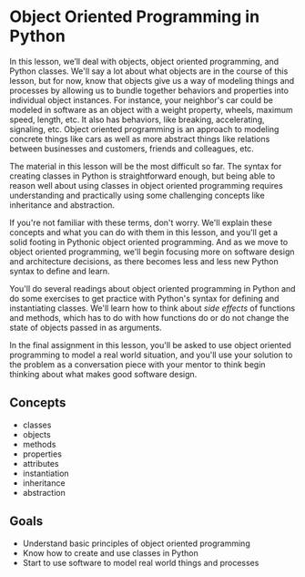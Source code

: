 [//]: <> (author: Benjamin White)
[//]: <> (type: intro)

# Object Oriented Programming in Python

In this lesson, we’ll deal with objects, object oriented programming, and Python classes. We'll say a lot about what objects are in the course of this lesson, but for now, know that objects give us a way of modeling things and processes by allowing us to bundle together behaviors and properties into individual object instances. For instance, your neighbor's car could be modeled in software as an object with a weight property, wheels, maximum speed, length, etc. It also has behaviors, like breaking, accelerating, signaling, etc. Object oriented programming is an approach to modeling concrete things like cars as well as more abstract things like relations between businesses and customers, friends and colleagues, etc.

The material in this lesson will be the most difficult so far. The syntax for creating classes in Python is straightforward enough, but being able to reason well about using classes in object oriented programming requires understanding and practically using some challenging concepts like inheritance and abstraction. 

If you're not familiar with these terms, don't worry. We'll explain these concepts and what you can do with them in this lesson, and you'll get a solid footing in Pythonic object oriented programming. And as we move to object oriented programming, we'll begin focusing more on software design and architecture decisions, as there becomes less and less new Python syntax to define and learn. 

You'll do several readings about object oriented programming in Python and do some exercises to get practice with Python's syntax for defining and instantiating classes. We'll learn how to think about *side effects* of functions and methods, which has to do with how functions do or do not change the state of objects passed in as arguments. 

In the final assignment in this lesson, you'll be asked to use object oriented programming to model a real world situation, and you'll use your solution to the problem as a conversation piece with your mentor to think begin thinking about what makes good software design.


## Concepts

-  classes
-  objects
-  methods
-  properties
-  attributes
-  instantiation
-  inheritance
-  abstraction

## Goals

-  Understand basic principles of object oriented programming
-  Know how to create and use classes in Python
-  Start to use software to model real world things and processes


